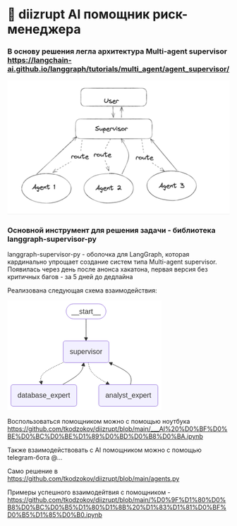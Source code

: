 # 🤖 diizrupt AI помощник риск-менеджера

### В основу решения легла архитектура Multi-agent supervisor https://langchain-ai.github.io/langgraph/tutorials/multi_agent/agent_supervisor/ 
![image](https://github.com/tkodzokov/diizrupt/blob/main/schema-general.png)

### Основной инструмент для решения задачи - библиотека langgraph-supervisor-py

langgraph-supervisor-py - оболочка для LangGraph, которая кардинально упрощает создание систем типа Multi-agent supervisor.
Появилась через день после анонса хакатона, первая версия без критичных багов - за 5 дней до дедлайна

Реализована следующая схема взаимодействия: 

![image](https://github.com/tkodzokov/diizrupt/blob/main/schema.png)

Воспользоваться помощником можно с помощью ноутбука https://github.com/tkodzokov/diizrupt/blob/main/___AI%20%D0%BF%D0%BE%D0%BC%D0%BE%D1%89%D0%BD%D0%B8%D0%BA.ipynb

Также взаимодействовать с AI помощником можно с помощью telegram-бота @...

Само решение в https://github.com/tkodzokov/diizrupt/blob/main/agents.py

Примеры успешного взаимодейтвия с помощником - https://github.com/tkodzokov/diizrupt/blob/main/%D0%9F%D1%80%D0%B8%D0%BC%D0%B5%D1%80%D1%8B%20%D1%83%D1%81%D0%BF%D0%B5%D1%85%D0%B0.ipynb 
